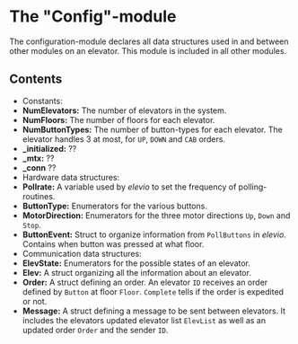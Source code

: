 The "Config"-module
===================
The configuration-module declares all data structures used in and between other modules on an elevator. This module is included in all other modules. 

Contents
--------
- Constants: 
- **NumElevators:** The number of elevators in the system.
- **NumFloors:** The number of floors for each elevator.
- **NumButtonTypes:** The number of button-types for each elevator. The elevator handles 3 at most, for `UP`, `DOWN` and `CAB` orders.
- **_initialized:** ??
- **_mtx:** ??
- **_conn** ??
- Hardware data structures: 
- **Pollrate:** A variable used by *elevio* to set the frequency of polling-routines.
- **ButtonType:** Enumerators for the various buttons.
- **MotorDirection:** Enumerators for the three motor directions `Up`, `Down` and `Stop`.
- **ButtonEvent:** Struct to organize information from `PollButtons` in *elevio*. Contains when button was pressed at what floor. 
- Communication data structures:
- **ElevState:** Enumerators for the possible states of an elevator.
- **Elev:** A struct organizing all the information about an elevator.
- **Order:** A struct defining an order. An elevator `ID` receives an order defined by `Button` at floor `Floor`. `Complete` tells if the order is expedited or not. 
- **Message:** A struct defining a message to be sent between elevators. It includes the elevators updated elevator list `ElevList` as well as an updated order `Order` and the sender `ID`.

